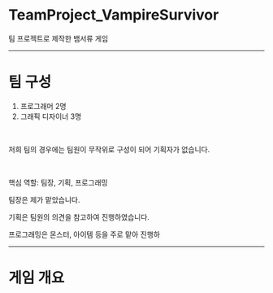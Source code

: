 
# TeamProject_VampireSurvivor
팀 프로젝트로 제작한 뱀서류 게임

---
# 팀 구성
1. 프로그래머 2명
2. 그래픽 디자이너 3명

<br>

저희 팀의 경우에는 팀원이 무작위로 구성이 되어 기획자가 없습니다.

<br>

핵심 역할: 팀장, 기획, 프로그래밍
  
팀장은 제가 맡았습니다.
  
기획은 팀원의 의견을 참고하여 진행하였습니다.
  
프로그래밍은 몬스터, 아이템 등을 주로 맡아 진행하
  
---
# 게임 개요
